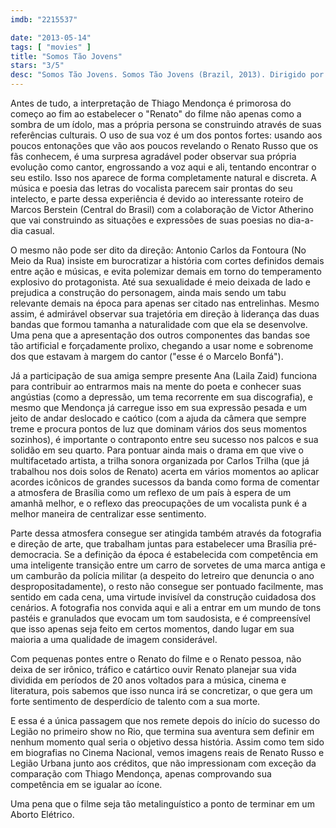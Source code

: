 ```yaml
---
imdb: "2215537"

date: "2013-05-14"
tags: [ "movies" ]
title: "Somos Tão Jovens"
stars: "3/5"
desc: "Somos Tão Jovens. Somos Tão Jovens (Brazil, 2013). Dirigido por Antonio Carlos da Fontoura. Escrito por Victor Atherino, Marcos Bernstein. Com Thiago Mendonça, Laila Zaid, Bruno Torres, Daniel Passi, Sandra Corveloni, Marcos Breda, Bianca Comparato, Conrado Godoy, Nicolau Villa-Lobos."
---
```

Antes de tudo, a interpretação de Thiago Mendonça é primorosa do começo ao fim ao estabelecer o "Renato" do filme não apenas como a sombra de um ídolo, mas a própria persona se construindo através de suas referências culturais. O uso de sua voz é um dos pontos fortes: usando aos poucos entonações que vão aos poucos revelando o Renato Russo que os fãs conhecem, é uma surpresa agradável poder observar sua própria evolução como cantor, engrossando a voz aqui e ali, tentando encontrar o seu estilo. Isso nos aparece de forma completamente natural e discreta. A música e poesia das letras do vocalista parecem sair prontas do seu intelecto, e parte dessa experiência é devido ao interessante roteiro de Marcos Berstein (Central do Brasil) com a colaboração de Victor Atherino que vai construindo as situações e expressões de suas poesias no dia-a-dia casual.

O mesmo não pode ser dito da direção: Antonio Carlos da Fontoura (No Meio da Rua) insiste em burocratizar a história com cortes definidos demais entre ação e músicas, e evita polemizar demais em torno do temperamento explosivo do protagonista. Até sua sexualidade é meio deixada de lado e prejudica a construção do personagem, ainda mais sendo um tabu relevante demais na época para apenas ser citado nas entrelinhas. Mesmo assim, é admirável observar sua trajetória em direção à liderança das duas bandas que formou tamanha a naturalidade com que ela se desenvolve. Uma pena que a apresentação dos outros componentes das bandas soe tão artificial e forçadamente prolixo, chegando a usar nome e sobrenome dos que estavam à margem do cantor ("esse é o Marcelo Bonfá").

Já a participação de sua amiga sempre presente Ana (Laila Zaid) funciona para contribuir ao entrarmos mais na mente do poeta e conhecer suas angústias (como a depressão, um tema recorrente em sua discografia), e mesmo que Mendonça já carregue isso em sua expressão pesada e um jeito de andar deslocado e caótico (com a ajuda da câmera que sempre treme e procura pontos de luz que dominam vários dos seus momentos sozinhos), é importante o contraponto entre seu sucesso nos palcos e sua solidão em seu quarto. Para pontuar ainda mais o drama em que vive o multifacetado artista, a trilha sonora organizada por Carlos Trilha (que já trabalhou nos dois solos de Renato) acerta em vários momentos ao aplicar acordes icônicos de grandes sucessos da banda como forma de comentar a atmosfera de Brasília como um reflexo de um país à espera de um amanhã melhor, e o reflexo das preocupações de um vocalista punk é a melhor maneira de centralizar esse sentimento.

Parte dessa atmosfera consegue ser atingida também através da fotografia e direção de arte, que trabalham juntas para estabelecer uma Brasília pré-democracia. Se a definição da época é estabelecida com competência em uma inteligente transição entre um carro de sorvetes de uma marca antiga e um camburão da polícia militar (a despeito do letreiro que denuncia o ano despropositadamente), o resto não consegue ser pontuado facilmente, mas sentido em cada cena, uma virtude invisível da construção cuidadosa dos cenários. A fotografia nos convida aqui e ali a entrar em um mundo de tons pastéis e granulados que evocam um tom saudosista, e é compreensível que isso apenas seja feito em certos momentos, dando lugar em sua maioria a uma qualidade de imagem considerável.

Com pequenas pontes entre o Renato do filme e o Renato pessoa, não deixa de ser irônico, tráfico e catártico ouvir Renato planejar sua vida dividida em períodos de 20 anos voltados para a música, cinema e literatura, pois sabemos que isso nunca irá se concretizar, o que gera um forte sentimento de desperdício de talento com a sua morte.

E essa é a única passagem que nos remete depois do início do sucesso do Legião no primeiro show no Rio, que termina sua aventura sem definir em nenhum momento qual seria o objetivo dessa história. Assim como tem sido em biografias no Cinema Nacional, vemos imagens reais de Renato Russo e Legião Urbana junto aos créditos, que não impressionam com exceção da comparação com Thiago Mendonça, apenas comprovando sua competência em se igualar ao ícone.

Uma pena que o filme seja tão metalinguístico a ponto de terminar em um Aborto Elétrico.
